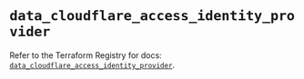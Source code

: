 # `data_cloudflare_access_identity_provider`

Refer to the Terraform Registry for docs: [`data_cloudflare_access_identity_provider`](https://registry.terraform.io/providers/cloudflare/cloudflare/4.45.0/docs/data-sources/access_identity_provider).
